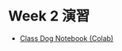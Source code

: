  # Week 2 演習

  - [Class Dog Notebook (Colab)](https://colab.research.google.com/drive/12BNPoSSngndVv2cl4cLuxIOEKDfezGE7?usp=sharing)
